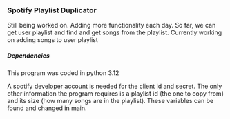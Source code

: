 ### Spotify Playlist Duplicator

Still being worked on. Adding more functionality each day. So far, we can get user playlist and find and get songs from the playlist.
Currently working on adding songs to user playlist

##### Dependencies
This program was coded in python 3.12

A spotify developer account is needed for the client id and secret. The only other information the program requires is a playlist id (the one to copy from) and its size (how many songs are in the playlist). These variables can be found and changed in main.

